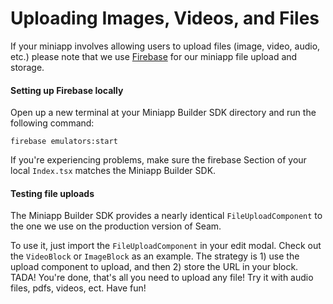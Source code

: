 # Uploading Images, Videos, and Files

If your miniapp involves allowing users to upload files (image, video, audio, etc.) please note that we use [Firebase](https://firebase.google.com/docs/emulator-suite) for our miniapp file upload and storage. 

#### Setting up Firebase locally

Open up a new terminal at your Miniapp Builder SDK directory and run the following command: 

```
firebase emulators:start
```

If you're experiencing problems, make sure the firebase Section of your local `Index.tsx` matches the Miniapp Builder SDK. 

#### Testing file uploads

The Miniapp Builder SDK provides a nearly identical `FileUploadComponent` to the one we use on the production version of Seam. 

To use it, just import the `FileUploadComponent` in your edit modal. Check out the `VideoBlock` or `ImageBlock` as an example. The strategy is 1) use the upload component to upload, and then 2) store the URL in your block. TADA! You're done, that's all you need to upload any file! Try it with audio files, pdfs, videos, ect. Have fun!
